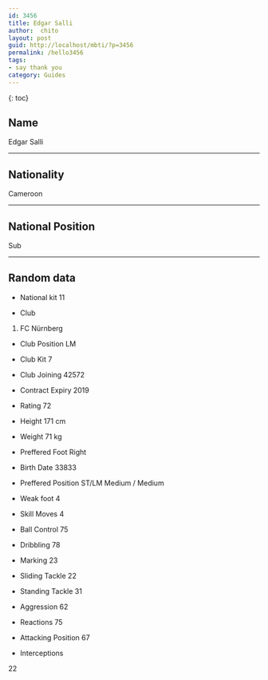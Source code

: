 ```yaml
---
id: 3456
title: Edgar Salli
author:  chito 
layout: post
guid: http://localhost/mbti/?p=3456
permalink: /hello3456
tags:
- say thank you
category: Guides
---
```



{: toc}


## Name  
Edgar Salli 

* * *

## Nationality  
Cameroon 

* * *

## National Position  
Sub 

* * *

## Random data 

  * National kit 
11 

  * Club 
1. FC Nürnberg 

  * Club Position 
LM 

  * Club Kit 
7 

  * Club Joining 
42572 

  * Contract Expiry 
2019 

  * Rating 
72 

  * Height 
171 cm 

  * Weight 
71 kg 

  * Preffered Foot 
Right 

  * Birth Date 
33833 

  * Preffered Position 
ST/LM Medium / Medium 

  * Weak foot 
4 

  * Skill Moves 
4 

  * Ball Control 
75 

  * Dribbling 
78 

  * Marking 
23 

  * Sliding Tackle 
22 

  * Standing Tackle 
31 

  * Aggression 
62 

  * Reactions 
75 

  * Attacking Position 
67 

  * Interceptions 

22</ul>